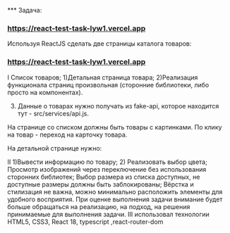 *** Задача:
 ### https://react-test-task-lyw1.vercel.app
Используя ReactJS сделать две страницы каталога товаров:
### https://react-test-task-lyw1.vercel.app
  I
   Список товаров;
 1)Детальная страница товара;
2)Реализация функционала страниц произвольная (сторонние библиотеки, либо просто на компонентах).

3) Данные о товарах нужно получать из fake-api, которое находится тут - src/services/api.js.

На странице со списком должны быть товары с картинками. По клику на товар - переход на карточку товара.

На детальной странице нужно:

 II
 1)Вывести информацию по товару;
 2) Реализовать выбор цвета;
Просмотр изображений через переключение без использования сторонних библиотек;
Выбор размера из списка доступных, не доступные размеры должны быть заблокированы;
Вёрстка и стилизация не важна, можно минимально расположить элементы для удобного восприятия. При оценке выполнения задачи внимание будет больше обращаться на реализацию, на подход, на решения принимаемые для выполнения задачи.
III
использовал технологии  HTML5, CSS3, React 18, typescript ,react-router-dom
